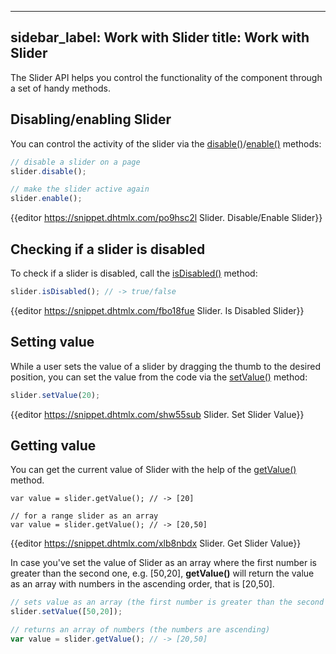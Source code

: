 
---
sidebar_label: Work with Slider
title: Work with Slider
---          

The Slider API helps you control the functionality of the component through a set of handy methods.

Disabling/enabling Slider
--------------

You can control the activity of the slider via the [disable()](slider/api/slider_disable_method.md)/[enable()](slider/api/slider_enable_method.md) methods:

~~~js
// disable a slider on a page
slider.disable();

// make the slider active again
slider.enable();
~~~

{{editor	https://snippet.dhtmlx.com/po9hsc2l	Slider. Disable/Enable Slider}}

Checking if a slider is disabled
-----------------------------------

To check if a slider is disabled, call the [isDisabled()](slider/api/slider_isdisabled_method.md) method:

~~~js
slider.isDisabled(); // -> true/false
~~~

{{editor	https://snippet.dhtmlx.com/fbo18fue	Slider. Is Disabled Slider}}

Setting value
-----------------

While a user sets the value of a slider by dragging the thumb to the desired position, you can set the value from the code via the [setValue()](slider/api/slider_setvalue_method.md) method:

~~~js
slider.setValue(20);
~~~

{{editor	https://snippet.dhtmlx.com/shw55sub	Slider. Set Slider Value}}

Getting value
-------------------

You can get the current value of Slider with the help of the [getValue()](slider/api/slider_getvalue_method.md) method.


~~~
var value = slider.getValue(); // -> [20]
 
// for a range slider as an array
var value = slider.getValue(); // -> [20,50]
~~~

{{editor	https://snippet.dhtmlx.com/xlb8nbdx	Slider. Get Slider Value}}

In case you've set the value of Slider as an array where the first number is greater than the second one, e.g. [50,20], **getValue()** will return the value as an array with numbers in the ascending order, that is [20,50].

~~~js
// sets value as an array (the first number is greater than the second one)
slider.setValue([50,20]);

// returns an array of numbers (the numbers are ascending)
var value = slider.getValue(); // -> [20,50]
~~~

